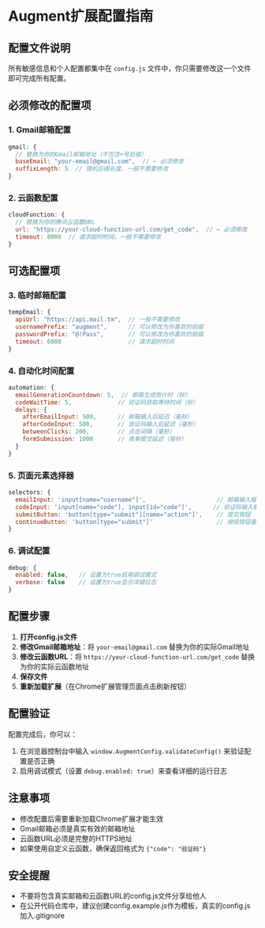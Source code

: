 # Augment扩展配置指南

## 配置文件说明

所有敏感信息和个人配置都集中在 `config.js` 文件中，你只需要修改这一个文件即可完成所有配置。

## 必须修改的配置项

### 1. Gmail邮箱配置
```javascript
gmail: {
  // 替换为你的Gmail邮箱地址（不包含+号后缀）
  baseEmail: "your-email@gmail.com",  // ← 必须修改
  suffixLength: 5  // 随机后缀长度，一般不需要修改
}
```

### 2. 云函数配置
```javascript
cloudFunction: {
  // 替换为你的腾讯云函数URL
  url: "https://your-cloud-function-url.com/get_code",  // ← 必须修改
  timeout: 8000  // 请求超时时间，一般不需要修改
}
```

## 可选配置项

### 3. 临时邮箱配置
```javascript
tempEmail: {
  apiUrl: "https://api.mail.tm",  // 一般不需要修改
  usernamePrefix: "augment",      // 可以修改为你喜欢的前缀
  passwordPrefix: "@!Pass",       // 可以修改为你喜欢的前缀
  timeout: 6000                   // 请求超时时间
}
```

### 4. 自动化时间配置
```javascript
automation: {
  emailGenerationCountdown: 5,  // 邮箱生成倒计时（秒）
  codeWaitTime: 5,             // 验证码获取等待时间（秒）
  delays: {
    afterEmailInput: 500,      // 邮箱输入后延迟（毫秒）
    afterCodeInput: 500,       // 验证码输入后延迟（毫秒）
    betweenClicks: 200,        // 点击间隔（毫秒）
    formSubmission: 1000       // 表单提交延迟（毫秒）
  }
}
```

### 5. 页面元素选择器
```javascript
selectors: {
  emailInput: 'input[name="username"]',                    // 邮箱输入框
  codeInput: 'input[name="code"], input[id="code"]',      // 验证码输入框
  submitButton: 'button[type="submit"][name="action"]',    // 提交按钮
  continueButton: 'button[type="submit"]'                  // 继续按钮备用选择器
}
```

### 6. 调试配置
```javascript
debug: {
  enabled: false,   // 设置为true启用调试模式
  verbose: false    // 设置为true显示详细日志
}
```

## 配置步骤

1. **打开config.js文件**
2. **修改Gmail邮箱地址**：将 `your-email@gmail.com` 替换为你的实际Gmail地址
3. **修改云函数URL**：将 `https://your-cloud-function-url.com/get_code` 替换为你的实际云函数地址
4. **保存文件**
5. **重新加载扩展**（在Chrome扩展管理页面点击刷新按钮）

## 配置验证

配置完成后，你可以：

1. 在浏览器控制台中输入 `window.AugmentConfig.validateConfig()` 来验证配置是否正确
2. 启用调试模式（设置 `debug.enabled: true`）来查看详细的运行日志

## 注意事项

- 修改配置后需要重新加载Chrome扩展才能生效
- Gmail邮箱必须是真实有效的邮箱地址
- 云函数URL必须是完整的HTTPS地址
- 如果使用自定义云函数，确保返回格式为 `{"code": "验证码"}`

## 安全提醒

- 不要将包含真实邮箱和云函数URL的config.js文件分享给他人
- 在公开代码仓库中，建议创建config.example.js作为模板，真实的config.js加入.gitignore
